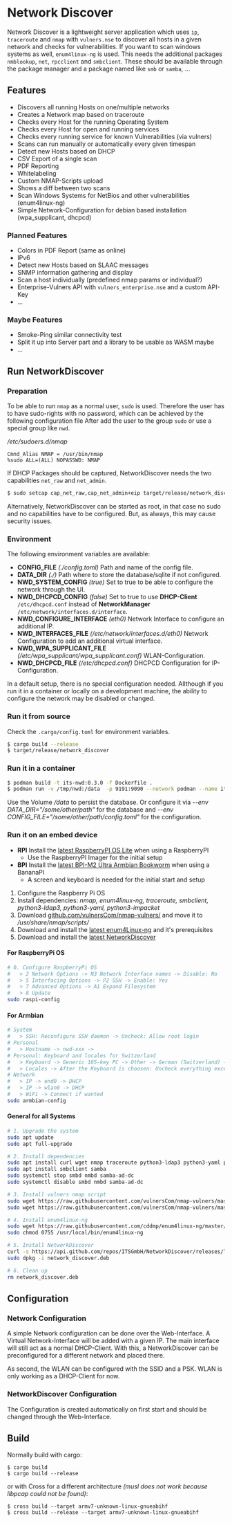 # Network Discover

Network Discover is a lightweight server application which uses `ip`, `traceroute` and `nmap` with `vulners.nse` to discover all hosts in a given network and checks for vulnerabilities.
If you want to scan windows systems as well, `enum4linux-ng` is used.
This needs the additional packages `nmblookup`, `net`, `rpcclient` and `smbclient`.
These should be available through the package manager and a package named like `smb` or `samba`, ...


## Features

* Discovers all running Hosts on one/multiple networks
* Creates a Network map based on traceroute
* Checks every Host for the running Operating System
* Checks every Host for open and running services
* Checks every running service for known Vulnerabilities (via vulners)
* Scans can run manually or automatically every given timespan
* Detect new Hosts based on DHCP
* CSV Export of a single scan
* PDF Reporting
* Whitelabeling
* Custom NMAP-Scripts upload
* Shows a diff between two scans
* Scan Windows Systems for NetBios and other vulnerabilities (enum4linux-ng)
* Simple Network-Configuration for debian based installation (wpa_supplicant, dhcpcd)

### Planned Features

* Colors in PDF Report (same as online)
* IPv6
* Detect new Hosts based on SLAAC messages
* SNMP information gathering and display
* Scan a host individually (predefined nmap params or individual?)
* Enterprise-Vulners API with `vulners_enterprise.nse` and a custom API-Key
* ...

### Maybe Features

* Smoke-Ping similar connectivity test
* Split it up into Server part and a library to be usable as WASM maybe
* ...

## Run NetworkDiscover

### Preparation

To be able to run `nmap` as a normal user, `sudo` is used.
Therefore the user has to have sudo-rights with no password, which can be achieved by the following configuration file
After add the user to the group `sudo` or use a special group like `nwd`.

_/etc/sudoers.d/nmap_
```
Cmnd_Alias NMAP = /usr/bin/nmap
%sudo ALL=(ALL) NOPASSWD: NMAP
```

If DHCP Packages should be captured, NetworkDiscover needs the two capabilities `net_raw` and `net_admin`.

```bash
$ sudo setcap cap_net_raw,cap_net_admin+eip target/release/network_discover
```

Alternatively, NetworkDiscover can be started as root, in that case no sudo and no capabilities have to be configured.
But, as always, this may cause security issues.


### Environment

The following environment variables are available:

* **CONFIG_FILE** *(./config.toml)* Path and name of the config file.
* **DATA_DIR** *(./)* Path where to store the database/sqlite if not configured.
* **NWD_SYSTEM_CONFIG** *(true)* Set to true to be able to configure the network through the UI.
* **NWD_DHCPCD_CONFIG** *(false)* Set to true to use **DHCP-Client** `/etc/dhcpcd.conf` instead of **NetworkManager** `/etc/network/interfaces.d/interface`.
* **NWD_CONFIGURE_INTERFACE** *(eth0)* Network Interface to configure an additional IP.
* **NWD_INTERFACES_FILE** *(/etc/network/interfaces.d/eth0)* Network Configuration to add an additional virtual interface.
* **NWD_WPA_SUPPLICANT_FILE** *(/etc/wpa_supplicant/wpa_supplicant.conf)* WLAN-Configuration.
* **NWD_DHCPCD_FILE** *(/etc/dhcpcd.conf)* DHCPCD Configuration for IP-Configuration.

In a default setup, there is no special configuration needed.
Allthough if you run it in a container or locally on a development machine, the ability to configure the network may be disabled or changed.


### Run it from source

Check the `.cargo/config.toml` for environment variables.

```bash
$ cargo build --release
$ target/release/network_discover
```

### Run it in a container

```bash
$ podman build -t its-nwd:0.3.0 -f Dockerfile .
$ podman run -v /tmp/nwd:/data  -p 9191:9090 --network podman --name its-nwd --replace localhost/its-nwd:0.3.0
```

Use the Volume */data* to persist the database.
Or configure it via *--env DATA_DIR="/some/other/path"* for the database and *--env CONFIG_FILE="/some/other/path/config.toml"* for the configuration.


### Run it on an embed device

* **RPI** Install the [latest RaspberryPI OS Lite](https://www.raspberrypi.com/software/) when using a RaspberryPI
   * Use the RaspberryPI Imager for the initial setup
* **BPI** Install the [latest BPI-M2 Ultra Armbian Bookworm](https://wiki.banana-pi.org/Banana_Pi_BPI-M2U#Armbian) when using a BananaPI
   * A screen and keyboard is needed for the initial start and setup

1. Configure the Raspberry Pi OS
2. Install dependencies: *nmap, enum4linux-ng, traceroute, smbclient, python3-ldap3, python3-yaml, python3-impacket*
3. Download [github.com/vulnersCom/nmap-vulners/](https://github.com/vulnersCom/nmap-vulners/raw/master/vulners.nse) and move it to */usr/share/nmap/scripts/*
4. Download and install the [latest enum4Linux-ng](https://github.com/cddmp/enum4linux-ng) and it's prerequisites
5. Download and install the [latest NetworkDiscover](https://github.com/ITSGmbH/NetworkDiscover)

#### For RaspberryPi OS

```bash
# 0. Configure RaspberryPi OS
#   > 2 Network Options -> N3 Network Interface names -> Disable: No
#   > 5 Interfacing Options -> P2 SSH -> Enable: Yes
#   > 7 Advanced Options -> A1 Expand Filesystem
#   > 8 Update
sudo raspi-config
```

#### For Armbian

```bash
# System
#   > SSH: Reconfigure SSH daemon -> Uncheck: Allow root login
# Personal
#   > Hostname -> nwd-xxx ->
# Personal: Keyboard and locales for Switzerland
#   > Keyboard -> Generic 105-key PC -> Other -> German (Switzerland) -> German (Switzerland) -> The default for the keyboard layout -> No compose key
#   > Locales -> After the Keyboard is choosen: Uncheck everything except: en_us.UTF-8
# Network
#   > IP -> end0 -> DHCP
#   > IP -> wlan0 -> DHCP
#   > WiFi -> Connect if wanted
sudo armbian-config
```

#### General for all Systems

```bash
# 1. Upgrade the system
sudo apt update
sudo apt full-upgrade

# 2. Install dependencies
sudo apt install curl wget nmap traceroute python3-ldap3 python3-yaml python3-impacket
sudo apt install smbclient samba
sudo systemctl stop smbd nmbd samba-ad-dc
sudo systemctl disable smbd nmbd samba-ad-dc

# 3. Install vulners nmap script
sudo wget https://raw.githubusercontent.com/vulnersCom/nmap-vulners/master/vulners.nse -O /usr/share/nmap/scripts/vulners.nse
sudo wget https://raw.githubusercontent.com/vulnersCom/nmap-vulners/master/http-vulners-regex.nse -O /usr/share/nmap/scripts/http-vulners-regex.nse

# 4. Install enum4linux-ng
sudo wget https://raw.githubusercontent.com/cddmp/enum4linux-ng/master/enum4linux-ng.py -O /usr/local/bin/enum4linux-ng
sudo chmod 0755 /usr/local/bin/enum4linux-ng

# 5. Install NetworkDiscover
curl -s https://api.github.com/repos/ITSGmbH/NetworkDiscover/releases/latest | grep "browser_download_url.*armhf.deb" | cut -d '"' -f 4 | wget -O network_discover.deb -qi -
sudo dpkg -i network_discover.deb

# 6. Clean up
rm network_discover.deb
```

## Configuration

### Network Configuration

A simple Network configuration can be done over the Web-Interface.
A Virtual Network-Interface will be added with a given IP.
The main interface will still act as a normal DHCP-Client.
With this, a NetworkDiscover can be preconfigured for a different network and placed there.

As second, the WLAN can be configured with the SSID and a PSK.
WLAN is only working as a DHCP-Client for now.

### NetworkDiscover Configuration

The Configuration is created automatically on first start and should be changed through the Web-Interface.


## Build

Normally build with cargo:

```
$ cargo build
$ cargo build --release
```

or with Cross for a different architecture *(musl does not work because libpcap could not be found)*:

```
$ cross build --target armv7-unknown-linux-gnueabihf
$ cross build --release --target armv7-unknown-linux-gnueabihf
```
